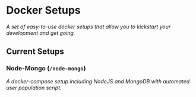 # Docker Setups
*A set of easy-to-use docker setups that allow you to kickstart your development and get going.*

## Current Setups
### Node-Mongo (`/node-mongo`)
*A docker-compose setup including NodeJS and MongoDB with automated user population script.*
